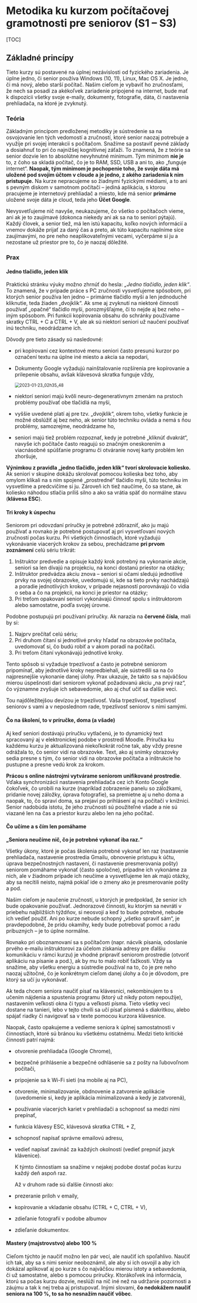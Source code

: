 # Metodika ku kurzom počítačovej gramotnosti pre seniorov (S1 – S3)



[TOC]

## Základné princípy

Tieto kurzy sú postavené na úplnej nezávislosti od fyzického zariadenia. Je úplne jedno, či senior používa Windows (10, 11), Linux, Mac OS X. Je jedno, či má nový, alebo starší počítač. Našim cieľom je vybaviť ho zručnosťami, že nech sa posadí za akékoľvek zariadenie pripojené na internet, bude mať k dispozícii všetky svoje e-maily, dokumenty, fotografie, dáta, či nastavenia prehliadača, na ktoré je zvyknutý.

### Teória

Základným princípom predloženej metodiky je sústredenie sa na osvojovanie len tých vedomostí a zručností, ktoré senior naozaj potrebuje a využije pri svojej interakcii s počítačom. Snažíme sa postaviť pevné základy a dosiahnuť to pri čo najnižšej kognitívnej záťaži. To znamená, že z teórie sa senior dozvie len to absolútne nevyhnutné minimum. Tým minimom **nie je** to, z čoho sa skladá počítač, čo je to RAM, SSD, USB a ani to, ako „funguje internet“. **Naopak, tým minimom je pochopenie toho, že svoje dáta má uložené pod svojim účtom v cloude  a je jedno, z akého zariadenia k nim pristupuje.** Na kurze nepracujeme so žiadnymi fyzickými médiami, a to ani s pevným diskom v samotnom počítači – jediná aplikácia, s ktorou pracujeme je internetový prehliadač a miesto, kde má senior **primárne** uložené svoje dáta je cloud, teda jeho **Účet Google**. 

Nevysvetľujeme nič navyše, neukazujeme, čo všetko o počítačoch vieme, ani ak je to zaujímavé (dokonca niekedy ani ak sa na to seniori pýtajú). Každý človek, a senior tiež, má len istú kapacitu, koľko nových informácií a vnemov dokáže prijať za daný čas a preto, ak túto kapacitu naplníme síce zaujímavými, no pre neho neaplikovateľnými vecami, vyčerpáme si ju a nezostane už priestor pre to, čo je naozaj dôležité. 

### Prax

#### Jedno tlačidlo, jeden klik

Praktickú stránku výuky možno zhrnúť do hesla: *„Jedno tlačidlo, jeden klik“*. To znamená, že v prípade práce s PC zručnosti vysvetľujeme spôsobom, pri ktorých senior používa len jedno – primárne tlačidlo myši a len jednoduché kliknutie, teda žiaden „dvojklik“. Ak sme aj zvyknutí na niektoré činnosti používať „opačné“ tlačidlo myši, porozmýšľajme, či to nejde aj bez neho – iným spôsobom. Pri funkcii kopírovania obsahu do schránky používame skratky CTRL + C a CTRL + V, ale ak sú niektorí seniori už naučení používať inú techniku, neodrádzame ich. 

Dôvody pre tieto zásady sú nasledovné:

+ pri kopírovaní cez kontextové menu seniori často presunú kurzor po označení textu na úplne iné miesto  a akcia sa nepodarí,

+ Dokumenty Google vyžadujú nainštalovanie rozšírenia pre kopírovanie a prilepenie obsahu, avšak klávesová skratka funguje vždy,

  <img src="assets/2023-01-23_02h35_48.png" alt="2023-01-23_02h35_48" style="zoom:80%;" />

+ niektorí seniori majú kvôli neuro-degeneratívnym zmenám na prstoch problémy používať obe tlačidlá na myši,

+ vyššie uvedené platí aj pre tzv. „dvojklik“, okrem toho, všetky funkcie je možné obslúžiť aj bez neho, ak  senior túto techniku ovláda a nemá s ňou problémy, samozrejme, neodrádzame ho,

+ seniori majú tiež problém rozpoznať, kedy je potrebné „kliknúť dvakrát“, navyše ich počítače často reagujú so značným oneskorením a viacnásobné spúšťanie programu či otváranie novej karty  problém len zhoršuje, 

**Výnimkou z pravidla „jedno tlačidlo, jeden klik“ tvorí skrolovacie koliesko.** Ak seniori v skupine dokážu skrolovať pomocou kolieska bez toho, aby omylom klikali na s ním spojené „prostredné“ tlačidlo myši, túto techniku im vysvetlíme a predcvičíme si ju. Zároveň ich tiež naučíme, čo sa stane, ak koliesko náhodou stlačia príliš silno a ako sa vrátia späť do normálne stavu (**klávesa ESC**).

#### Tri kroky k úspechu

Seniorom pri odovzdaní príručky je potrebné zdôrazniť, ako ju majú používať a rovnako je potrebné postupovať aj pri vysvetľovaní nových zručností počas kurzu. Pri všetkých činnostiach, ktoré vyžadujú vykonávanie viacerých krokov za sebou, prechádzame **pri prvom zoznámení** celú sériu trikrát:

1. Inštruktor predvedie a opisuje každý krok potrebný  na vykonanie akcie, seniori sa len dívajú na projekciu, na konci dostanú priestor na otázky;
2. Inštruktor predvádza akciu znova – seniori si očami sledujú jednotlivé prvky na svojej obrazovke, uvedomujú si, kde sa tieto prvky nachádzajú a poradie jednotlivých krokov, v prípade nejasností porovnávajú čo vidia o seba a čo na projekcii, na konci je priestor na otázky;
3. Pri treťom opakovaní seniori vykonávajú činnosť spolu s inštruktorom alebo samostatne, podľa svojej úrovne.

Podobne postupujú pri používaní príručky. Ak narazia na **červené čísla**, mali by si:

1. Najprv prečítať celú sériu;
2. Pri druhom čítaní si jednotlivé prvky hľadať na obrazovke počítača, uvedomovať si, čo budú robiť a v akom poradí na počítači.
3. Pri treťom čítaní vykonávajú jednotlivé kroky.

Tento spôsob si vyžaduje trpezlivosť a často je potrebné seniorom pripomínať, aby jednotlivé kroky nepredbiehali, ale sústredili sa na čo najpresnejšie vykonanie danej úlohy. Prax ukazuje, že takto sa s najväčšou mierou úspešnosti darí seniorom vykonať požadovanú akciu „na prvý raz“, čo významne zvyšuje ich sebavedomie, ako aj chuť učiť sa ďalšie veci.

Tou najdôležitejšou devízou je trpezlivosť. Vaša trpezlivosť, trpezlivosť seniorov s vami a v neposlednom rade, trpezlivosť seniorov s nimi samými. 

#### Čo na školení, to v príručke, doma (a všade)

Aj keď seniori dostávajú príručku vytlačenú, je to dynamický text spracovaný aj v elektronickej podobe v prostredí Moodle. Príručka ku každému kurzu je aktualizovaná niekoľkokrát ročne tak, aby vždy presne odrážala to, čo senior vidí na obrazovke. Text, ako aj snímky obrazovky sedia presne s tým, čo senior vidí na obrazovke počítača a inštrukcie ho pustupne a presne vedú krok za krokom. 

**Prácou s online nástrojmi vytvárame seniorom unifikované prostredie**. Vďaka synchronizácii nastavenia prehliadača cez ich Konto Google čokoľvek, čo urobili na kurze (napríklad zobrazenie panelu so záložkami, pridanie novej záložky, úprava fotografie), sa premietne aj u neho doma a naopak, to, čo spraví doma, sa prejaví po prihlásení aj na počítači v knižnici. Senior nadobúda istotu, že jeho zručnosti sú použiteľné všade a nie sú viazané len na čas a priestor kurzu alebo len na jeho počítač. 

#### Čo učíme a s čím len pomáhame

**„Seniora neučíme nič, čo je potrebné vykonať iba raz.“**

Všetky úkony, ktoré je počas školenia potrebné vykonať len raz (nastavenie prehliadača, nastavenie prostredia Gmailu, obnovenie prístupu k účtu, úprava bezpečnostných nastavení, či nastavenie presmerovania pošty) seniorom pomáhame vykonať (často spoločne), prípadne ich vykonáme za nich, ale v žiadnom prípade ich neučíme a vysvetľujeme len ak majú otázky, aby sa necítili neisto, najmä pokiaľ ide o zmeny ako je presmerovanie pošty a pod.

Našim cieľom je naučenie zručností, u ktorých je predpoklad, že senior ich bude opakovanie používať. Jednorazové činnosti, ku ktorým sa nevráti v priebehu najbližších týždňov, si neosvojí a keď to bude potrebné, nebude ich vedieť použiť. Ani po kurze nebude schopný „všetko spraviť sám“, je pravdepodobné, že prídu okamihy, kedy bude potrebovať pomoc a radu príbuzných – je to úplne normálne.

Rovnako pri oboznamovaní sa s počítačom (napr. nácvik písania, odoslanie prvého e-mailu inštruktorovi za účelom získania adresy pre ďalšiu komunikáciu v rámci kurzu) je vhodné pripraviť seniorom prostredie (otvoriť aplikáciu na písanie a pod.), ak by mu to malo robiť ťažkosti. Vždy sa snažíme, aby všetku energiu a sústredie používal na to, čo je pre neho naozaj užitočné, čo je konkrétnym cieľom danej úlohy a čo je dôvodom, pre ktorý sa učí ju vykonávať. 

Ak teda chcem seniora naučiť písať na klávesnici,  nekombinujem to s učením nájdenia a spustenia programu (ktorý už nikdy potom nepoužije), nastavením veľkosti okna či typu a veľkosti písma. Tieto všetky veci dostane na tanieri, lebo v tejto chvíli sa učí písať písmená s diakritkou, alebo spájať riadky či navigovať sa v texte pomocou kurzora klávesnice.

Naopak, často opakujeme a vedieme seniora k úplnej samostatnosti v činnostiach, ktoré sú bránou ku všetkému ostatnému. Medzi tieto kritické činnosti patrí najmä:

+ otvorenie prehliadača (Google Chrome),

+ bezpečné prihlásenie a bezpečné odhlásenie sa z pošty na ľubovoľnom počítači,

+ pripojenie sa k Wi-Fi sieti (na mobile aj na PC),

+ otvorenie, minimalizovanie, obdnovenie a zatvorenie aplikácie (uvedomenie si, kedy je aplikácia minimalizovaná a kedy je zatvorená),

+ používanie viacerých kariet v prehliadači a schopnosť sa medzi nimi prepínať,

+ funkcia klávesy ESC, klávesová skratka CTRL + Z,

+ schopnosť napísať správne emailovú adresu,

+ vedieť napísať zavináč za každých okolností (vedieť prepnúť jazyk klávenice).

  K týmto činnostiam sa snažíme v nejakej podobe dostať počas kurzu každý deň aspoň raz.

  Až v druhom rade sú ďalšie činnosti ako:

+ prezeranie príloh v emaily,
+ kopírovanie a vkladanie obsahu (CTRL + C, CTRL + V),
+ zdieľanie fotografií v podobe albumov
+ zdieľanie dokumentov.

#### Mastery (majstrovstvo) alebo 100 %

Cieľom týchto je naučiť možno len pár vecí, ale naučiť ich spoľahlivo. Naučiť ich tak, aby sa s nimi senior neoboznámil, ale aby si ich osvojil a aby ich dokázal aplikovať aj po kurze s čo najväčšou mierou istoty a sebavedomia,  či už samostatne, alebo s pomocou príručky. Ktorákoľvek iná informácia, ktorú sa počas kurzu dozvie, neslúži na nič iné než na udržanie pozornosti a záujmu a tak  k nej treba aj pristupovať. Inými slovami, **čo nedokážem naučiť seniora na 100 %, to sa ho nesnažím naučiť vôbec**. 

